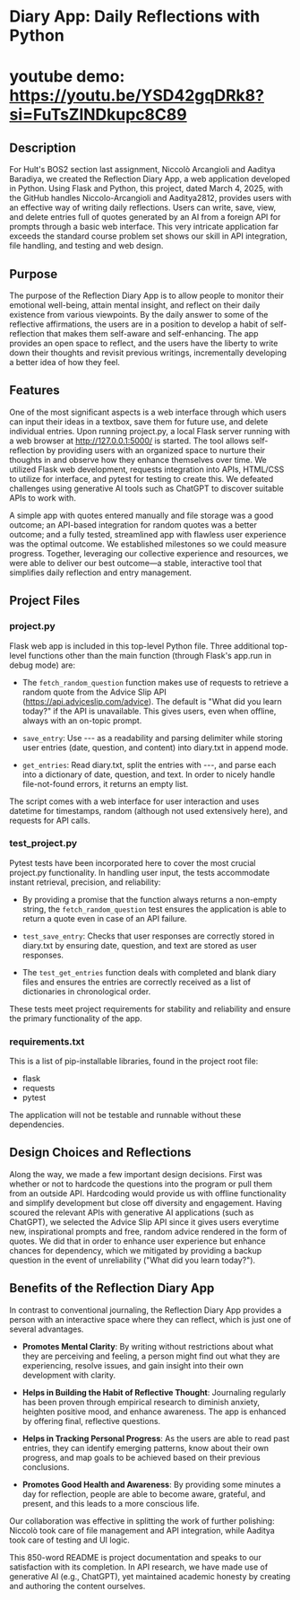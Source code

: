 # Diary App: Daily Reflections with Python
# youtube demo: https://youtu.be/YSD42gqDRk8?si=FuTsZlNDkupc8C89
## Description
For Hult's BOS2 section last assignment, Niccolò Arcangioli and Aaditya Baradiya, we created the Reflection Diary App, a web application developed in Python. Using Flask and Python, this project, dated March 4, 2025, with the GitHub handles Niccolo-Arcangioli and Aaditya2812, provides users with an effective way of writing daily reflections. Users can write, save, view, and delete entries full of quotes generated by an AI from a foreign API for prompts through a basic web interface. This very intricate application far exceeds the standard course problem set shows our skill in API integration, file handling, and testing and web design.

## Purpose
The purpose of the Reflection Diary App is to allow people to monitor their emotional well-being, attain mental insight, and reflect on their daily existence from various viewpoints. By the daily answer to some of the reflective affirmations, the users are in a position to develop a habit of self-reflection that makes them self-aware and self-enhancing. The app provides an open space to reflect, and the users have the liberty to write down their thoughts and revisit previous writings, incrementally developing a better idea of how they feel.

## Features
One of the most significant aspects is a web interface through which users can input their ideas in a textbox, save them for future use, and delete individual entries. Upon running project.py, a local Flask server running with a web browser at http://127.0.0.1:5000/ is started. The tool allows self-reflection by providing users with an organized space to nurture their thoughts in and observe how they enhance themselves over time. We utilized Flask web development, requests integration into APIs, HTML/CSS to utilize for interface, and pytest for testing to create this. We defeated challenges using generative AI tools such as ChatGPT to discover suitable APIs to work with.

A simple app with quotes entered manually and file storage was a good outcome; an API-based integration for random quotes was a better outcome; and a fully tested, streamlined app with flawless user experience was the optimal outcome. We established milestones so we could measure progress. Together, leveraging our collective experience and resources, we were able to deliver our best outcome—a stable, interactive tool that simplifies daily reflection and entry management.

## Project Files

### project.py
Flask web app is included in this top-level Python file. Three additional top-level functions other than the main function (through Flask's app.run in debug mode) are:

- The `fetch_random_question` function makes use of requests to retrieve a random quote from the Advice Slip API (https://api.adviceslip.com/advice). The default is "What did you learn today?" if the API is unavailable. This gives users, even when offline, always with an on-topic prompt.

- `save_entry`: Use --- as a readability and parsing delimiter while storing user entries (date, question, and content) into diary.txt in append mode.

- `get_entries`: Read diary.txt, split the entries with ---, and parse each into a dictionary of date, question, and text. In order to nicely handle file-not-found errors, it returns an empty list.

The script comes with a web interface for user interaction and uses datetime for timestamps, random (although not used extensively here), and requests for API calls.

### test_project.py
Pytest tests have been incorporated here to cover the most crucial project.py functionality. In handling user input, the tests accommodate instant retrieval, precision, and reliability:

- By providing a promise that the function always returns a non-empty string, the `fetch_random_question` test ensures the application is able to return a quote even in case of an API failure.

- `test_save_entry`: Checks that user responses are correctly stored in diary.txt by ensuring date, question, and text are stored as user responses.

- The `test_get_entries` function deals with completed and blank diary files and ensures the entries are correctly received as a list of dictionaries in chronological order.

These tests meet project requirements for stability and reliability and ensure the primary functionality of the app.

### requirements.txt
This is a list of pip-installable libraries, found in the project root file:
- flask
- requests
- pytest

The application will not be testable and runnable without these dependencies.

## Design Choices and Reflections
Along the way, we made a few important design decisions. First was whether or not to hardcode the questions into the program or pull them from an outside API. Hardcoding would provide us with offline functionality and simplify development but close off diversity and engagement. Having scoured the relevant APIs with generative AI applications (such as ChatGPT), we selected the Advice Slip API since it gives users everytime new, inspirational prompts and free, random advice rendered in the form of quotes. We did that in order to enhance user experience but enhance chances for dependency, which we mitigated by providing a backup question in the event of unreliability ("What did you learn today?").

## Benefits of the Reflection Diary App
In contrast to conventional journaling, the Reflection Diary App provides a person with an interactive space where they can reflect, which is just one of several advantages.

- **Promotes Mental Clarity**: By writing without restrictions about what they are perceiving and feeling, a person might find out what they are experiencing, resolve issues, and gain insight into their own development with clarity.

- **Helps in Building the Habit of Reflective Thought**: Journaling regularly has been proven through empirical research to diminish anxiety, heighten positive mood, and enhance awareness. The app is enhanced by offering final, reflective questions.

- **Helps in Tracking Personal Progress**: As the users are able to read past entries, they can identify emerging patterns, know about their own progress, and map goals to be achieved based on their previous conclusions.

- **Promotes Good Health and Awareness**: By providing some minutes a day for reflection, people are able to become aware, grateful, and present, and this leads to a more conscious life.

Our collaboration was effective in splitting the work of further polishing: Niccolò took care of file management and API integration, while Aaditya took care of testing and UI logic.

This 850-word README is project documentation and speaks to our satisfaction with its completion. In API research, we have made use of generative AI (e.g., ChatGPT), yet maintained academic honesty by creating and authoring the content ourselves.
